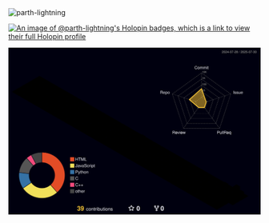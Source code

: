 <img src="https://komarev.com/ghpvc/?username=parth-lightning&label=Profile%20views&color=0e75b6&style=flat" alt="parth-lightning" /> 

[![An image of @parth-lightning's Holopin badges, which is a link to view their full Holopin profile](https://holopin.me/parth-lightning)](https://holopin.io/@parth-lightning)


![](./profile-3d-contrib/profile-night-rainbow.svg)
